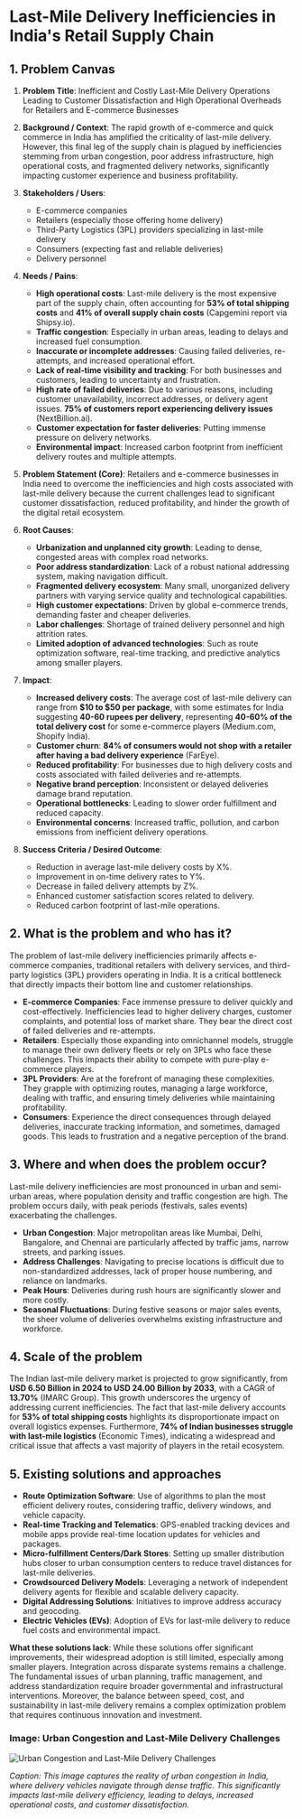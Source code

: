 # Last-Mile Delivery Inefficiencies in India's Retail Supply Chain

## 1. Problem Canvas

1.  **Problem Title**: Inefficient and Costly Last-Mile Delivery Operations Leading to Customer Dissatisfaction and High Operational Overheads for Retailers and E-commerce Businesses

2.  **Background / Context**: The rapid growth of e-commerce and quick commerce in India has amplified the criticality of last-mile delivery. However, this final leg of the supply chain is plagued by inefficiencies stemming from urban congestion, poor address infrastructure, high operational costs, and fragmented delivery networks, significantly impacting customer experience and business profitability.

3.  **Stakeholders / Users**:
    *   E-commerce companies
    *   Retailers (especially those offering home delivery)
    *   Third-Party Logistics (3PL) providers specializing in last-mile delivery
    *   Consumers (expecting fast and reliable deliveries)
    *   Delivery personnel

4.  **Needs / Pains**:
    *   **High operational costs**: Last-mile delivery is the most expensive part of the supply chain, often accounting for **53% of total shipping costs** and **41% of overall supply chain costs** (Capgemini report via Shipsy.io).
    *   **Traffic congestion**: Especially in urban areas, leading to delays and increased fuel consumption.
    *   **Inaccurate or incomplete addresses**: Causing failed deliveries, re-attempts, and increased operational effort.
    *   **Lack of real-time visibility and tracking**: For both businesses and customers, leading to uncertainty and frustration.
    *   **High rate of failed deliveries**: Due to various reasons, including customer unavailability, incorrect addresses, or delivery agent issues. **75% of customers report experiencing delivery issues** (NextBillion.ai).
    *   **Customer expectation for faster deliveries**: Putting immense pressure on delivery networks.
    *   **Environmental impact**: Increased carbon footprint from inefficient delivery routes and multiple attempts.

5.  **Problem Statement (Core)**: Retailers and e-commerce businesses in India need to overcome the inefficiencies and high costs associated with last-mile delivery because the current challenges lead to significant customer dissatisfaction, reduced profitability, and hinder the growth of the digital retail ecosystem.

6.  **Root Causes**:
    *   **Urbanization and unplanned city growth**: Leading to dense, congested areas with complex road networks.
    *   **Poor address standardization**: Lack of a robust national addressing system, making navigation difficult.
    *   **Fragmented delivery ecosystem**: Many small, unorganized delivery partners with varying service quality and technological capabilities.
    *   **High customer expectations**: Driven by global e-commerce trends, demanding faster and cheaper deliveries.
    *   **Labor challenges**: Shortage of trained delivery personnel and high attrition rates.
    *   **Limited adoption of advanced technologies**: Such as route optimization software, real-time tracking, and predictive analytics among smaller players.

7.  **Impact**:
    *   **Increased delivery costs**: The average cost of last-mile delivery can range from **$10 to $50 per package**, with some estimates for India suggesting **40-60 rupees per delivery**, representing **40-60% of the total delivery cost** for some e-commerce players (Medium.com, Shopify India).
    *   **Customer churn**: **84% of consumers would not shop with a retailer after having a bad delivery experience** (FarEye).
    *   **Reduced profitability**: For businesses due to high delivery costs and costs associated with failed deliveries and re-attempts.
    *   **Negative brand perception**: Inconsistent or delayed deliveries damage brand reputation.
    *   **Operational bottlenecks**: Leading to slower order fulfillment and reduced capacity.
    *   **Environmental concerns**: Increased traffic, pollution, and carbon emissions from inefficient delivery operations.

8.  **Success Criteria / Desired Outcome**:
    *   Reduction in average last-mile delivery costs by X%.
    *   Improvement in on-time delivery rates to Y%.
    *   Decrease in failed delivery attempts by Z%.
    *   Enhanced customer satisfaction scores related to delivery.
    *   Reduced carbon footprint of last-mile operations.

## 2. What is the problem and who has it?

The problem of last-mile delivery inefficiencies primarily affects e-commerce companies, traditional retailers with delivery services, and third-party logistics (3PL) providers operating in India. It is a critical bottleneck that directly impacts their bottom line and customer relationships.

*   **E-commerce Companies**: Face immense pressure to deliver quickly and cost-effectively. Inefficiencies lead to higher delivery charges, customer complaints, and potential loss of market share. They bear the direct cost of failed deliveries and re-attempts.
*   **Retailers**: Especially those expanding into omnichannel models, struggle to manage their own delivery fleets or rely on 3PLs who face these challenges. This impacts their ability to compete with pure-play e-commerce players.
*   **3PL Providers**: Are at the forefront of managing these complexities. They grapple with optimizing routes, managing a large workforce, dealing with traffic, and ensuring timely deliveries while maintaining profitability.
*   **Consumers**: Experience the direct consequences through delayed deliveries, inaccurate tracking information, and sometimes, damaged goods. This leads to frustration and a negative perception of the brand.

## 3. Where and when does the problem occur?

Last-mile delivery inefficiencies are most pronounced in urban and semi-urban areas, where population density and traffic congestion are high. The problem occurs daily, with peak periods (festivals, sales events) exacerbating the challenges.

*   **Urban Congestion**: Major metropolitan areas like Mumbai, Delhi, Bangalore, and Chennai are particularly affected by traffic jams, narrow streets, and parking issues.
*   **Address Challenges**: Navigating to precise locations is difficult due to non-standardized addresses, lack of proper house numbering, and reliance on landmarks.
*   **Peak Hours**: Deliveries during rush hours are significantly slower and more costly.
*   **Seasonal Fluctuations**: During festive seasons or major sales events, the sheer volume of deliveries overwhelms existing infrastructure and workforce.

## 4. Scale of the problem

The Indian last-mile delivery market is projected to grow significantly, from **USD 6.50 Billion in 2024 to USD 24.00 Billion by 2033**, with a CAGR of **13.70%** (IMARC Group). This growth underscores the urgency of addressing current inefficiencies. The fact that last-mile delivery accounts for **53% of total shipping costs** highlights its disproportionate impact on overall logistics expenses. Furthermore, **74% of Indian businesses struggle with last-mile logistics** (Economic Times), indicating a widespread and critical issue that affects a vast majority of players in the retail ecosystem.

## 5. Existing solutions and approaches

*   **Route Optimization Software**: Use of algorithms to plan the most efficient delivery routes, considering traffic, delivery windows, and vehicle capacity.
*   **Real-time Tracking and Telematics**: GPS-enabled tracking devices and mobile apps provide real-time location updates for vehicles and packages.
*   **Micro-fulfillment Centers/Dark Stores**: Setting up smaller distribution hubs closer to urban consumption centers to reduce travel distances for last-mile deliveries.
*   **Crowdsourced Delivery Models**: Leveraging a network of independent delivery agents for flexible and scalable delivery capacity.
*   **Digital Addressing Solutions**: Initiatives to improve address accuracy and geocoding.
*   **Electric Vehicles (EVs)**: Adoption of EVs for last-mile delivery to reduce fuel costs and environmental impact.

**What these solutions lack**: While these solutions offer significant improvements, their widespread adoption is still limited, especially among smaller players. Integration across disparate systems remains a challenge. The fundamental issues of urban planning, traffic management, and address standardization require broader governmental and infrastructural interventions. Moreover, the balance between speed, cost, and sustainability in last-mile delivery remains a complex optimization problem that requires continuous innovation and investment.




### Image: Urban Congestion and Last-Mile Delivery Challenges

![Urban Congestion and Last-Mile Delivery Challenges](https://private-us-east-1.manuscdn.com/sessionFile/LZDZtQpmTC10xf7KxaRWFs/sandbox/JUun3jKmnYHk1RNe5ZdwbK-images_1751615819624_na1fn_L2hvbWUvdWJ1bnR1L0xhc3RfTWlsZV9EZWxpdmVyeV9JbmVmZmljaWVuY2llc19VcmJhbl9Db25nZXN0aW9u.png?Policy=eyJTdGF0ZW1lbnQiOlt7IlJlc291cmNlIjoiaHR0cHM6Ly9wcml2YXRlLXVzLWVhc3QtMS5tYW51c2Nkbi5jb20vc2Vzc2lvbkZpbGUvTFpEWnRRcG1UQzEweGY3S3hhUldGcy9zYW5kYm94L0pVdW4zakttbllIazFSTmU1WmR3YkstaW1hZ2VzXzE3NTE2MTU4MTk2MjRfbmExZm5fTDJodmJXVXZkV0oxYm5SMUwweGhjM1JmVFdsc1pWOUVaV3hwZG1WeWVWOUpibVZtWm1samFXVnVZMmxsYzE5VmNtSmhibDlEYjI1blpYTjBhVzl1LnBuZyIsIkNvbmRpdGlvbiI6eyJEYXRlTGVzc1RoYW4iOnsiQVdTOkVwb2NoVGltZSI6MTc5ODc2MTYwMH19fV19&Key-Pair-Id=K2HSFNDJXOU9YS&Signature=TKB9TX-1OfojN7TdxthWhB60ulYBvfA~1Uqn74BIl7JysIpw3aT63pO-UDJwMUW1x-Id8RSO22RSBHtE4EcFRjwkbas0XE1I2dMg48KDorPZYDQ60la9gOPDmn7tsTQOC1neGFyb9EWhfZPK8Axp10WGaYhyeIkL99~pUKYpaUubLnBck0X3CSUgWZYYa3Gu4AgsJL8B2HMilLegHzUqiCGHTP00oqPsG7BoCWMd7-4RnYC507TPS-3syrsmZLfgC1r8qHfo0jv38grOqf-3W1r2U~n4ygx6J9DjpueEbpZ-e85cLFclby~qdRSGN4G9oy5ctn3oqcdHLeHP4RIIWA__)

*Caption: This image captures the reality of urban congestion in India, where delivery vehicles navigate through dense traffic. This significantly impacts last-mile delivery efficiency, leading to delays, increased operational costs, and customer dissatisfaction.*



